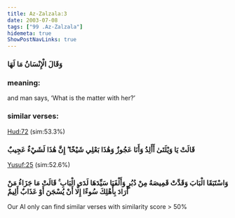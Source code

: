 ```yaml
---
title: Az-Zalzala:3
date: 2003-07-08
tags: ["99 .Az-Zalzala"]
hidemeta: true 
ShowPostNavLinks: true 
---
```

### وَقَالَ الْإِنْسَانُ مَا لَهَا
### meaning: 
and man says, ‘What is the matter with her?’
### similar verses: 

[Hud:72](/11/72) (sim:53.3%)

### قَالَتْ يَا وَيْلَتَىٰ أَأَلِدُ وَأَنَا عَجُوزٌ وَهَٰذَا بَعْلِي شَيْخًا ۖ إِنَّ هَٰذَا لَشَيْءٌ عَجِيبٌ

[Yusuf:25](/12/25) (sim:52.6%)

### وَاسْتَبَقَا الْبَابَ وَقَدَّتْ قَمِيصَهُ مِنْ دُبُرٍ وَأَلْفَيَا سَيِّدَهَا لَدَى الْبَابِ ۚ قَالَتْ مَا جَزَاءُ مَنْ أَرَادَ بِأَهْلِكَ سُوءًا إِلَّا أَنْ يُسْجَنَ أَوْ عَذَابٌ أَلِيمٌ

Our AI only can find similar verses with similarity score > 50% 


